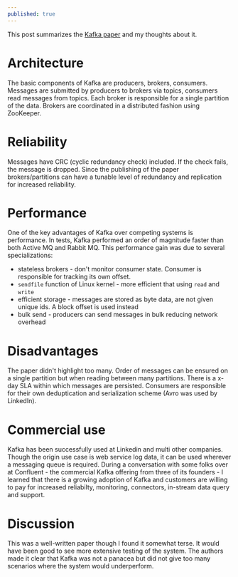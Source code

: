 ```yaml
---
published: true
---
```

This post summarizes the [Kafka paper](http://notes.stephenholiday.com/Kafka.pdf) and my thoughts about it.

# Architecture

The basic components of Kafka are producers, brokers, consumers. Messages are submitted by producers to brokers via topics, consumers read messages from topics. Each broker is responsible for a single partition of the data. Brokers are coordinated in a distributed fashion using ZooKeeper.

# Reliability

Messages have CRC (cyclic redundancy check) included. If the check fails, the message is dropped. Since the publishing of the paper brokers/partitions can have a tunable level of redundancy and replication for increased reliability.  

# Performance

One of the key advantages of Kafka over competing systems is performance. In tests, Kafka performed an order of magnitude faster than both Active MQ and Rabbit MQ. This performance gain was due to several specializations:
 * stateless brokers - don't monitor consumer state. Consumer is responsible for tracking its own offset.
 * `sendfile` function of Linux kernel - more efficient that using `read` and `write`
 * efficient storage - messages are stored as byte data, are not given unique ids. A block offset is used instead
 * bulk send - producers can send messages in bulk reducing network overhead

# Disadvantages

The paper didn't highlight too many. Order of messages can be ensured on a single partition but when reading between many partitions. There is a x-day SLA within which messages are persisted. Consumers are responsible for their own deduptication and serialization scheme (Avro was used by LinkedIn). 

# Commercial use

Kafka has been successfully used at Linkedin and multi other companies. Though the origin use case is web service log data, it can be used wherever a messaging queue is required. During a conversation with some folks over at Confluent - the commercial Kafka offering from three of its founders - I learned that there is a growing adoption of Kafka and customers are willing to pay for increased reliabilty, monitoring, connectors, in-stream data query and support.

# Discussion

This was a well-written paper though I found it somewhat terse. It would have been good to see more extensive testing of the system. The authors made it clear that Kafka was not a panacea but did not give too many scenarios where the system would underperform.

